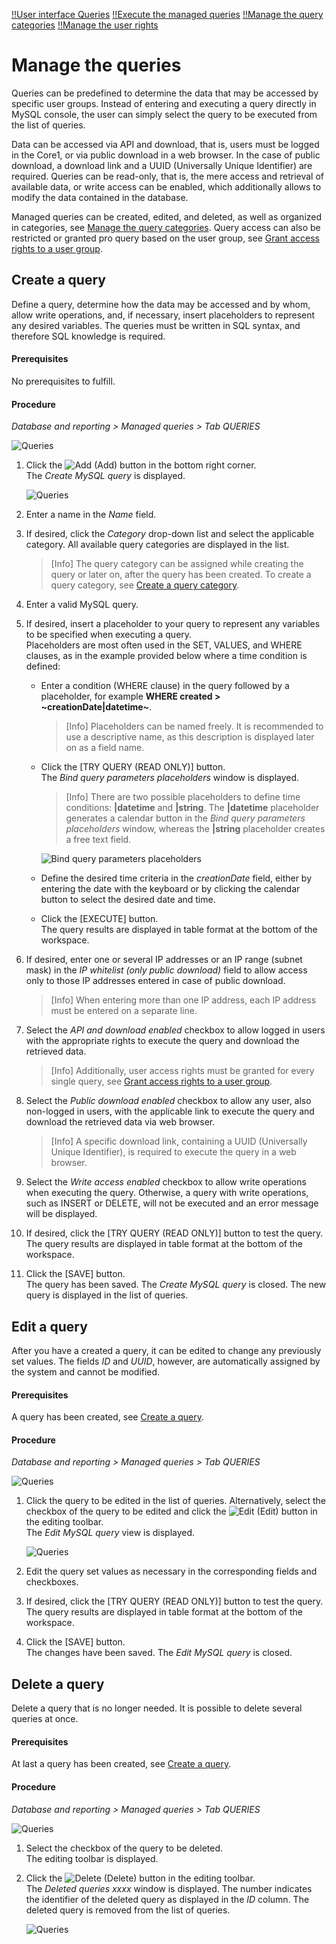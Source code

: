 [!!User interface Queries](../UserInterface/01a_Queries.md)
[!!Execute the managed queries](../Operation/01_ExecuteManagedQueries.md)
[!!Manage the query categories](./02_ManageQueryCategories.md)
[!!Manage the user rights](./05_ManageUserRights.md)

# Manage the queries

Queries can be predefined to determine the data that may be accessed by specific user groups. Instead of entering and executing a query directly in MySQL console, the user can simply select the query to be executed from the list of queries. 

Data can be accessed via API and download, that is, users must be logged in the Core1, or via public download in a web browser. In the case of public download, a download link and a UUID (Universally Unique Identifier) are required. Queries can be read-only, that is, the mere access and retrieval of available data, or write access can be enabled, which additionally allows to modify the data contained in the database. 

Managed queries can be created, edited, and deleted, as well as organized in categories, see [Manage the query categories](./02_ManageQueryCategories.md). Query access can also be restricted or granted pro query based on the user group, see 
[Grant access rights to a user group](./05_ManageUserRights.md#grant-access-rights-to-a-user-group).

## Create a query

Define a query, determine how the data may be accessed and by whom, allow write operations, and, if necessary, insert placeholders to represent any desired variables. The queries must be written in SQL syntax, and therefore SQL knowledge is required. 

#### Prerequisites 

No prerequisites to fulfill.

#### Procedure

*Database and reporting > Managed queries > Tab QUERIES*

![Queries](../../Assets/Screenshots/DatabaseAndReporting/ManagedQueries/Queries/Queries.png "[Queries]")


1. Click the ![Add](../../Assets/Icons/Plus01.png "[Add]") (Add) button in the bottom right corner.  
    The *Create MySQL query* is displayed.

    ![Queries](../../Assets/Screenshots/DatabaseAndReporting/ManagedQueries/Queries/CreateQuery.png "[Queries]")

2. Enter a name in the *Name* field.

3. If desired, click the *Category* drop-down list and select the applicable category. All available query categories are displayed in the list. 
    > [Info] The query category can be assigned while creating the query or later on, after the query has been created. To create a query category, see [Create a query category](./02_ManageQueryCategories.md#create-a-query-category).  

4. Enter a valid MySQL query.  
    
5. If desired, insert a placeholder to your query to represent any variables to be specified when executing a query.  
    Placeholders are most often used in the SET, VALUES, and WHERE clauses, as in the example provided below where a time condition is defined: 
      
    - Enter a condition (WHERE clause) in the query followed by a placeholder, for example **WHERE created > \~creationDate|datetime\~**.
        > [Info] Placeholders can be named freely. It is recommended to use a descriptive name, as this description is displayed later on as a field name.
        
    - Click the [TRY QUERY (READ ONLY)] button.   
        The *Bind query parameters placeholders* window is displayed.
        > [Info] There are two possible placeholders to define time conditions: **|datetime** and **|string**. The **|datetime** placeholder generates a calendar button in the *Bind query parameters placeholders* window, whereas the **|string** placeholder creates a free text field.

        ![Bind query parameters placeholders](../../Assets/Screenshots/DatabaseAndReporting/ManagedQueries/Queries/BindQueryParamsPlaceholders.png "[Bind query parameters placeholders]")

    - Define the desired time criteria in the *creationDate* field, either by entering the date with the keyboard or by clicking the calendar button to select the desired date and time. 

    - Click the [EXECUTE] button.   
        The query results are displayed in table format at the bottom of the workspace. 

[comment]: <> (ETL use enabled muss noch ausgeblendet werden, laut JS)

6. If desired, enter one or several IP addresses or an IP range (subnet mask) in the *IP whitelist (only public download)* field to allow access only to those IP addresses entered in case of public download.  
    > [Info] When entering more than one IP address, each IP address must be entered on a separate line. 

7. Select the *API and download enabled* checkbox to allow logged in users with the appropriate rights to execute the query and download the retrieved data.
    > [Info] Additionally, user access rights must be granted for every single query, see [Grant access rights to a user group](./05_ManageUserRights.md#grant-access-rights-to-a-user-group).

8. Select the *Public download enabled* checkbox to allow any user, also non-logged in users, with the applicable link to execute the query and download the retrieved data via web browser. 
    > [Info] A specific download link, containing a UUID (Universally Unique Identifier), is required to execute the query in a web browser.

9. Select the *Write access enabled* checkbox to allow write operations when executing the query. Otherwise, a query with write operations, such as INSERT or DELETE, will not be executed and an error message will be displayed.

10. If desired, click the [TRY QUERY (READ ONLY)] button to test the query.  
  The query results are displayed in table format at the bottom of the workspace.

11. Click the [SAVE] button.  
   The query has been saved. The *Create MySQL query* is closed. The new query is displayed in the list of queries.


## Edit a query

After you have a created a query, it can be edited to change any previously set values. The fields *ID* and *UUID*, however, are automatically assigned by the system and cannot be modified.

#### Prerequisites 

A query has been created, see [Create a query](#create-a-query).

#### Procedure

*Database and reporting > Managed queries > Tab QUERIES*

![Queries](../../Assets/Screenshots/DatabaseAndReporting/ManagedQueries/Queries/Queries.png "[Queries]")


1. Click the query to be edited in the list of queries. Alternatively, select the checkbox of the query to be edited and click the ![Edit](../../Assets/Icons/Edit01.png) (Edit) button in the editing toolbar.  
    The *Edit MySQL query* view is displayed.

    ![Queries](../../Assets/Screenshots/DatabaseAndReporting/ManagedQueries/Queries/EditQuery.png "[Queries]")

2. Edit the query set values as necessary in the corresponding fields and checkboxes.
    
3. If desired, click the [TRY QUERY (READ ONLY)] button to test the query.  
  The query results are displayed in table format at the bottom of the workspace.

4. Click the [SAVE] button.  
  The changes have been saved. The *Edit MySQL query* is closed. 


## Delete a query

Delete a query that is no longer needed. It is possible to delete several queries at once.  

#### Prerequisites 

At last a query has been created, see [Create a query](#create-a-query).

#### Procedure

*Database and reporting > Managed queries > Tab QUERIES*

![Queries](../../Assets/Screenshots/DatabaseAndReporting/ManagedQueries/Queries/Queries.png "[Queries]")


1. Select the checkbox of the query to be deleted.   
    The editing toolbar is displayed.

2. Click the ![Delete](../../Assets/Icons/Trash03.png) (Delete) button in the editing toolbar.  
    The *Deleted queries xxxx* window is displayed. The number indicates the identifier of the deleted query as displayed in the *ID* column. The deleted query is removed from the list of queries. 

    ![Queries](../../Assets/Screenshots/DatabaseAndReporting/ManagedQueries/Queries/DeletedQueries.png "[Queries]")


